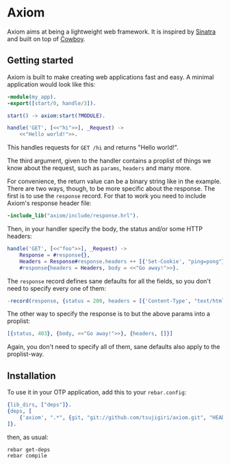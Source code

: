 # Axiom

Axiom aims at being a lightweight web framework. It is inspired by
[Sinatra](http://sinatrarb.com) and built on top of
[Cowboy](https://github.com/extend/cowboy).

## Getting started

Axiom is built to make creating web applications fast and easy.
A minimal application would look like this:

```erlang
-module(my_app).
-export([start/0, handle/3]).

start() -> axiom:start(?MODULE).

handle('GET', [<<"hi">>], _Request) ->
	<<"Hello world!">>.

```

This handles requests for `GET /hi` and returns "Hello world!".

The third argument, given to the handler contains a proplist of things
we know about the request, such as `params`, `headers` and many more.

For convenience, the return value can be a binary string like in the
example. There are two ways, though,  to be more specific about the
response. The first is to use the `response` record. For that to work
you need to include Axiom's response header file:

```erlang
-include_lib("axiom/include/response.hrl").
```

Then, in your handler specify the body, the status and/or some HTTP
headers:

```erlang
handle('GET', [<<"foo">>], _Request) ->
	Response = #response{},
	Headers = Response#response.headers ++ [{'Set-Cookie', "ping=pong"}],
	#response{headers = Headers, body = <<"Go away!">>}.
```

The `response` record defines sane defaults for all the fields, so you
don't need to specify every one of them:

```erlang
-record(response, {status = 200, headers = [{'Content-Type', "text/html"}], body = <<"">>}).
```

The other way to specify the response is to but the above params into a
proplist:

```erlang
[{status, 403}, {body, <<"Go away!">>}, {headers, []}]
```

Again, you don't need to specify all of them, sane defaults also apply
to the proplist-way.

## Installation

To use it in your OTP application, add this to your `rebar.config`:

```erlang
{lib_dirs, ["deps"]}.
{deps, [
	{'axiom', ".*", {git, "git://github.com/tsujigiri/axiom.git", "HEAD"}}
]}.
```

then, as usual:

```
rebar get-deps
rebar compile
```



